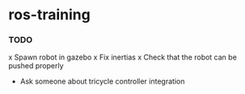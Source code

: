 # ros-training

### TODO
x Spawn robot in gazebo
x Fix inertias
x Check that the robot can be pushed properly
- Ask someone about tricycle controller integration